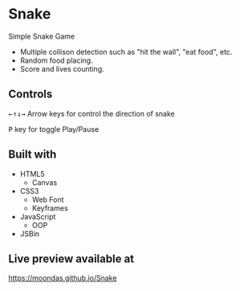 # Snake

Simple Snake Game
- Multiple collison detection such as "hit the wall", "eat food", etc.
- Random food placing.
- Score and lives counting.

## Controls
<kbd>&larr;</kbd><kbd>&uarr;</kbd><kbd>&darr;</kbd><kbd>&rarr;</kbd> Arrow keys for control the direction of snake

<kbd>P</kbd> key for toggle Play/Pause

## Built with

- HTML5
  - Canvas
- CSS3
  - Web Font
  - Keyframes
- JavaScript
  - OOP
- JSBin

## Live preview available at
https://moondas.github.io/Snake
